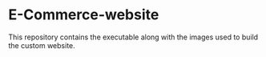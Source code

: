 # E-Commerce-website
This repository contains the executable along with the images used to build the custom website.

<html>
<head>

<link rel="stylesheet" href="https://cdnjs.cloudflare.com/ajax/libs/font-
awesome/4.7.0/css/font-awesome.min.css">

<style>

.dropbtn {
padding: 16px;
font-size: 16px;
border: none;
cursor: pointer;

}

#myInput
{

box-sizing: border-box;
background-position: 14px 12px;
background-repeat: no-repeat;
font-size: 16px;
padding: 14px 20px 12px 45px;
border: none;

}

#myInput:focus
{

outline: 3px solid #ddd;

}


Website is created by inserting a logo.

Drop down is created for specfic items and various options are generated mentioned in the website.

Background of the website is set.

The items are given with specific price and the ratings are mentioned. 

At the end helpline is mentioned.



![7](https://github.com/meghana2707/E-Commerce-website/assets/73131126/1807e7e4-66cf-4aa0-9762-b43f1aebd2f5)

![3](https://github.com/meghana2707/E-Commerce-website/assets/73131126/72ac7f68-d100-49ce-8331-eeecbff7096a)

![6](https://github.com/meghana2707/E-Commerce-website/assets/73131126/c8d53c22-a001-4cac-ba06-69095eeaf4f4)
